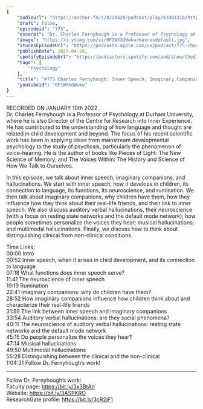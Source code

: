 ```yaml
---
{
	"audiourl": "https://anchor.fm/s/822ba20/podcast/play/63301310/https%3A%2F%2Fd3ctxlq1ktw2nl.cloudfront.net%2Fstaging%2F2023-0-10%2F1e670ebc-44dd-012b-c964-dcb330c53b96.m4a",
	"draft": false,
	"episodeid": "775",
	"excerpt": "Dr. Charles Fernyhough is a Professor of Psychology at Durham University, where he is also Director of the Centre for Research into Inner Experience. He has contributed to the understanding of how language and thought are related in child development and beyond. The focus of his recent scientific work has been in applying ideas from mainstream developmental psychology to the study of psychosis, particularly the phenomenon of voice-hearing. He is the author of books like Pieces of Light: The New Science of Memory, and The Voices Within: The History and Science of How We Talk to Ourselves.",
	"image": "https://i.ytimg.com/vi/0FIWXXdWwkw/maxresdefault.jpg",
	"itunesEpisodeUrl": "https://podcasts.apple.com/us/podcast/775-charles-fernyhough-inner-speech-imaginary-companions/id1451347236?i=1000611055585&uo=4",
	"publishDate": 2023-04-28,
	"spotifyEpisodeUrl": "https://podcasters.spotify.com/pod/show/thedissenter/episodes/775-Charles-Fernyhough-Inner-Speech--Imaginary-Companions--and-Auditory-Hallucinations-e1taa7u",
	"tags": [
		"Psychology"
	],
	"title": "#775 Charles Fernyhough: Inner Speech, Imaginary Companions, and Auditory Hallucinations",
	"youtubeid": "0FIWXXdWwkw"
}
---
```

RECORDED ON JANUARY 10th 2022.  
Dr. Charles Fernyhough is a Professor of Psychology at Durham University, where he is also Director of the Centre for Research into Inner Experience. He has contributed to the understanding of how language and thought are related in child development and beyond. The focus of his recent scientific work has been in applying ideas from mainstream developmental psychology to the study of psychosis, particularly the phenomenon of voice-hearing. He is the author of books like Pieces of Light: The New Science of Memory, and The Voices Within: The History and Science of How We Talk to Ourselves.

In this episode, we talk about inner speech, imaginary companions, and hallucinations. We start with inner speech, how it develops in children, its connection to language, its functions, its neuroscience, and rumination. We then talk about imaginary companions, why children have them, how they influence how they think about their real-life friends, and their link to inner speech. We also discuss auditory verbal hallucinations, their neuroscience (with a focus on resting state networks and the default mode network); how people sometimes personalize the voices they hear; musical hallucinations; and multimodal hallucinations. Finally, we discuss how to think about distinguishing clinical from non-clinical conditions.

Time Links:  
<time>00:00</time> Intro  
<time>00:52</time> Inner speech, when it arises in child development, and its connection to language  
<time>07:18</time> What functions does inner speech serve?  
<time>11:41</time> The neuroscience of inner speech  
<time>19:19</time> Rumination  
<time>22:41</time> Imaginary companions: why do children have them?  
<time>28:52</time> How imaginary companions influence how children think about and characterize their real-life friends  
<time>31:59</time> The link between inner speech and imaginary companions  
<time>33:54</time> Auditory verbal hallucinations: are they social phenomena?  
<time>40:11</time> The neuroscience of auditory verbal hallucinations: resting state networks and the default mode network  
<time>45:15</time> Do people personalize the voices they hear?  
<time>47:14</time> Musical hallucinations  
<time>49:50</time> Multimodal hallucinations  
<time>55:28</time> Distinguishing between the clinical and the non-clinical  
<time>1:04:31</time> Follow Dr. Fernyhough’s work!

---

Follow Dr. Fernyhough’s work:  
Faculty page: https://bit.ly/3x3BtAn  
Website: https://bit.ly/3ASPKRO  
ResearchGate profile: https://bit.ly/3cR2jF1
